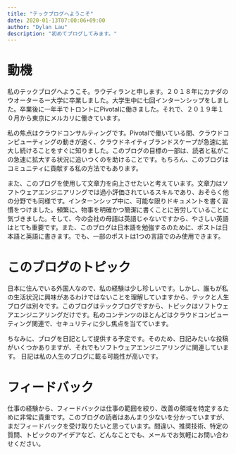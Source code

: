 ```yaml
---
title: "テックブログへようこそ"
date: 2020-01-13T07:00:06+09:00
author: "Dylan Lau"
description: "初めてブログしてみます。"
---
```


# 動機

私のテックブログへようこそ。ラウディランと申します。２０１８年にカナダのウオーターるー大学に卒業しました。大学生中に七回インターンシップをしました。卒業後に一年半でトロントにPivotalに働きました。それで、２０１９年１０月から東京にメルカリに働きています。

私の焦点はクラウドコンサルティングです。Pivotalで働いている間、クラウドコンピューティングの動きが速く、クラウドネイティブランドスケープが急速に拡大し続けることをすぐに知りました。このブログの目標の一部は、読者と私がこの急速に拡大する状況に追いつくのを助けることです。もちろん、このブログはコミュニティに貢献する私の方法でもあります。

また、このブログを使用して文章力を向上させたいと考えています。文章力はソフトウェアエンジニアリングでは過小評価されているスキルであり、おそらく他の分野でも同様です。インターンシップ中に、可能な限りドキュメントを書く習慣をつけました。頻繁に、物事を明確かつ簡潔に書くことに苦労していることに気づきました。そして、今の会社の母語は英語じゃないですから、やさしい英語はとても重要です。また、このブログは日本語を勉強するのために、ポストは日本語と英語に書きます。でも、一部のポストは1つの言語でのみ使用できます。

# このブログのトピック

日本に住んでいる外国人なので、私の経験は少し珍しいです。しかし、誰もが私の生活状況に興味があるわけではないことを理解していますから、テックと人生ブログは別々です。このブログはテックブログですから、トピックはソフトウェアエンジニアリングだけです。私のコンテンツのほとんどはクラウドコンピューティング関連で、セキュリティに少し焦点を当てています。

ちなみに、ブログを日記として提供する予定です。そのため、日記みたいな投稿がいくつかありますが、それでもソフトウェアエンジニアリングに関連しています。 日記は私の人生のブログに載る可能性が高いです。

# フィードバック

仕事の経験から、フィードバックは仕事の範囲を絞り、改善の領域を特定するために非常に貴重です。このブログの読者はあんまり少ないを分かっていますが、まだフィードバックを受け取りたいと思っています。間違い、推奨技術、特定の質問、トピックのアイデアなど、どんなことでも、メールでお気軽にお問い合わせください。
